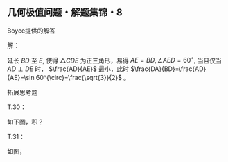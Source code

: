 ## 几何极值问题・解题集锦・8

Boyce提供的解答

解：

延长 $BD$ 至 $E,$ 使得 $\triangle CDE$ 为正三角形，易得 $AE=BD,\angle AED=60^{\circ},$
当且仅当 $AD\perp DE$ 时， $\frac{AD}{AE}$ 最小，此时 $\frac{DA}{BD}=\frac{AD}{AE}=\sin 60^{\circ}=\frac{\sqrt{3}}{2}$ 。

拓展思考题

T.30：

如下图，积？

T.31：

如图，
